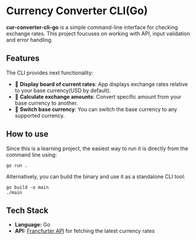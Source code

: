 # Currency Converter CLI(Go)

**cur-converter-cli-go** is a simple command-line interface for checking exchange rates. This project foucuses on working with API, input validation and error handling.

## Features

The CLI provides next functionality:

- 💱 **Display board of current rates**: App displays exchange rates relative to your base currency(USD by default).
- 🧮 **Calculate exchange amounts**: Convert specific amount from your base currency to another.
- 🔁 **Switch base currency**: You can switch the base currency to any supported currency.

## How to use

Since this is a learning project, the easiest way to run it is directly from the command line using:

```
go run .
```

Alternatively, you can build the binary and use it as a standalone CLI tool:

```
go build -o main
./main
```

## Tech Stack

- **Language:** Go
- **API:** [Francfurter API](https://frankfurter.dev/) for fetching the latest currency rates
